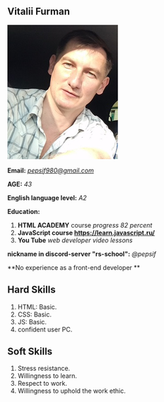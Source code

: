 ## Vitalii Furman 

![foto ](/foto.jpg "My foto")

**Email:** *pepsif980@gmail.com*

**AGE:** *43*

**English language level:** *A2*

**Education:** 
1. **HTML ACADEMY** course *progress 82 percent*
2. **JavaScript course https://learn.javascript.ru/**
3. **You Tube** *web developer video lessons*

**nickname in discord-server "rs-school":**  *@pepsif*

**No experience as a front-end developer **




Hard Skills
--------- 
1. HTML: Basic.
2. CSS: Basic.
3. JS: Basic.
4. confident user PC.

  
Soft Skills
-----------
1. Stress resistance.
2. Willingness to learn.
3. Respect to work.
4. Willingness to uphold the work ethic.

